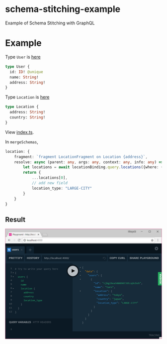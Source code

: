 # schema-stitching-example
Example of Schema Stitching with GraphQL

# Example

Type `User` is [here](https://github.com/onelittlenightmusic/prisma-binding-typescript-sample/blob/96ebb87e5d281c7ccef3a55c6dd1963e9c220cf6/prisma/datamodel.graphql)

```GraphQL
type User {
  id: ID! @unique
  name: String!
  address: String!
}
```

Type `Location` is [here](https://github.com/onelittlenightmusic/prisma-binding-typescript-sample/blob/4eff120b6106e992358bd78dac767802ba9d320e/prisma/datamodel.graphql)

```GraphQL
type Location {
  address: String!
  country: String!
}
```

View [index.ts](./index.ts).

In `mergeSchemas`, 

```ts
location: {
    fragment: `fragment LocationFragment on Location {address}`,
    resolve: async (parent: any, args: any, context: any, info: any) => {
        let locations = await locationBinding.query.locations({where: {address: parent.address}}, info)
        return {
            ...locations[0],
            // add new field
            location_type: "LARGE-CITY"
        }
    }
}
```

## Result

![](2018-08-13-10-47-17.png)
